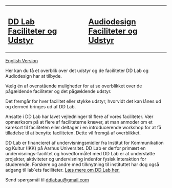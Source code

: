 <table>
  <tr>
    <td><h2><a href="/faciliteter-og-udstyr/dd-lab/">DD Lab<br>Faciliteter og Udstyr</a></h2>
    </td>
    <td><h2><a href="/faciliteter-og-udstyr/audiodesign/">Audiodesign<br>Faciliteter og Udstyr</a></h2>
    </td>
  </tr>
</table>

[English Version](/faciliteter-og-udstyr/en/)

Her kan du få et overblik over det udstyr og de faciliteter DD Lab og Audiodesign har at tilbyde.

Vælg én af ovenstående muligheder for at se overblikket over de pågældende faciliteter og det pågældende udstyr.

Det fremgår for hver facilitet eller stykke udstyr, hvorvidt det kan lånes ud og dermed bringes ud af DD Lab.

Ansatte i DD Lab har lavet vejledninger til flere af vores faciliteter. Vær opmærksom på at flere af faciliteterne kræver, at man anmoder om et kørekort til faciliteten eller deltager i en introducerende workshop for at få tilladelse til at benytte faciliteten. Dette vil fremgå af overblikket.

DD Lab er financieret af  undervisningsmidler fra Institut for Kommunikation og Kultur (IKK) på Aarhus Universitet. DD Lab er derfor primært en undervisnings-facilitet og hovedformålet med DD Lab er at understøtte projekter, aktiviteter og undervisning indenfor fysisk interaktion for studerende. Forskere og andre med tilknytning til instituttet har dog også adgang til lab´ets faciliteter. [Læs mere om DD Lab her.](https://ddlab.au.dk/)


Send spørgsmål til [ddlabau@gmail.com](mailto:ddlabau@gmail.com)
